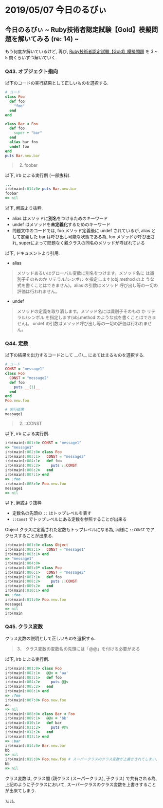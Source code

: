 # 2019/05/07 今日のるびぃ

## 今日のるびぃ ~ Ruby技術者認定試験【Gold】模擬問題を解いてみる (re: 14) ~

もう何度か解いているけど, 再び, [Ruby技術者認定試験【Gold】模擬問題](https://www.school.ctc-g.co.jp/ruby/training_ruby_gold_01_10.html) を 3 ~ 5 問くらいずつ解いていく.

### Q43. オブジェクト指向

以下のコードの実行結果として正しいものを選択する.

```ruby
# コード
class Foo
  def foo
    "foo"
  end
end

class Bar < Foo
  def foo
    super + "bar"
  end
  alias bar foo
  undef foo
end
puts Bar.new.bar
```

> 2. foobar

以下, irb による実行例 (一部抜粋).

```ruby
...
irb(main):014:0> puts Bar.new.bar
foobar
=> nil
```

以下, 解説より抜粋.

* alias はメソッドに**別名**をつけるためのキーワード
* undef はメソッドを**未定義化**するためのキーワード
* 問題文中のコードでは, foo メソッド定義後に undef されているが, alias として定義した bar は呼び出し可能な状態である為, foo メソッドが呼び出され, superによって問題なく親クラスの同名のメソッドが呼ばれている

以下, ドキュメントより引用.

* alias

>メソッドあるいはグローバル変数に別名をつけます。メソッド名に は識別子そのものか リテラル/シンボル を指定します(obj.method のよ うな式を書くことはできません)。alias の引数はメソッド 呼び出し等の一切の評価は行われません。

* undef

> メソッドの定義を取り消します。メソッド名には識別子そのもの か リテラル/シンボル を指定します(obj.method のような式を書くことはできません)。 undef の引数はメソッド呼び出し等の一切の評価は行われません。

### Q44. 定数

以下の結果を出力するコードとして \_\_(1)\_\_ にあてはまるものを選択する.

```ruby
# コード
CONST = "message1"
class Foo
  CONST = "message2"
  def foo
    puts __(1)__
  end
end
Foo.new.foo

# 実行結果
message1
```

> 2. ::CONST

以下, irb による実行例.

```ruby
irb(main):001:0> CONST = "message1"
=> "message1"
irb(main):002:0> class Foo
irb(main):003:1>   CONST = "message2"
irb(main):004:1>   def foo
irb(main):005:2>     puts ::CONST
irb(main):006:2>   end
irb(main):007:1> end
=> :foo
irb(main):008:0> Foo.new.foo
message1
=> nil
```

以下, 解説より抜粋.

* 定数名の先頭の `::` はトップレベルを表す
* `::Const` でトップレベルにある定数を参照することが出来る

Object クラスに定義された定数もトップレベルになる為, 同様に `::CONST` でアクセスすることが出来る.

```ruby
irb(main):001:0> class Object
irb(main):002:1>   CONST = "message1"
irb(main):003:1> end
=> "message1"
irb(main):004:0> 
irb(main):005:0* class Foo
irb(main):006:1>   CONST = "message2"
irb(main):007:1>   def foo
irb(main):008:2>     puts ::CONST
irb(main):009:2>   end
irb(main):010:1> end
=> :foo
irb(main):011:0> Foo.new.foo
message1
=> nil
irb(main
```

### Q45. クラス変数

クラス変数の説明として正しいものを選択する.

> 3．	クラス変数の変数名の先頭には「@@」を付ける必要がある

以下, irb による実行例.

```ruby
irb(main):001:0> class Foo
irb(main):002:1>   @@v = 'aa'
irb(main):003:1>   def foo
irb(main):004:2>     puts @@v
irb(main):005:2>   end
irb(main):006:1> end
=> :foo
irb(main):007:0> Foo.new.foo
aa
=> nil
irb(main):008:0> class Bar < Foo
irb(main):009:1>   @@v = 'bb'
irb(main):010:1>   def bar
irb(main):011:2>     puts @@v
irb(main):012:2>   end
irb(main):013:1> end
=> :bar
irb(main):014:0> Bar.new.bar
bb
=> nil
irb(main):015:0> Foo.new.foo # スーパークラスのクラス変数が上書きされてしまい, 意図しない結果となる可能性がある
bb
=> nil
```

クラス変数は, クラス間 (親クラス (スーパークラス), 子クラス) で共有される為, 上記のように子クラスにおいて, スーパークラスのクラス変数を上書きすることが出来てしまう.

ﾌﾑﾌﾑ.
